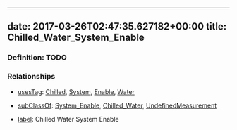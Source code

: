 
---
date: 2017-03-26T02:47:35.627182+00:00
title: Chilled_Water_System_Enable
---
### Definition: TODO

### Relationships

* [usesTag](https://brickschema.org/schema/1.0/BrickFrame#usesTag): [Chilled](https://brickschema.org/schema/1.0/BrickTag#Chilled), [System](https://brickschema.org/schema/1.0/BrickTag#System), [Enable](https://brickschema.org/schema/1.0/BrickTag#Enable), [Water](https://brickschema.org/schema/1.0/BrickTag#Water)

* [subClassOf](http://www.w3.org/2000/01/rdf-schema#subClassOf): [System_Enable](https://brickschema.org/schema/1.0/Brick#System_Enable), [Chilled_Water](https://brickschema.org/schema/1.0/Brick#Chilled_Water), [UndefinedMeasurement](https://brickschema.org/schema/1.0/Brick#UndefinedMeasurement)

* [label](http://www.w3.org/2000/01/rdf-schema#label): Chilled Water System Enable
